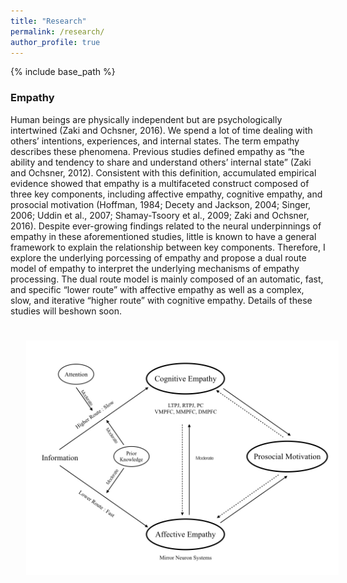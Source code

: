 ```yaml
---
title: "Research"
permalink: /research/
author_profile: true
---
```


{% include base_path %}

### Empathy
Human beings are physically independent but are psychologically intertwined (Zaki and Ochsner, 2016). We spend a lot of time dealing with others’ intentions, experiences, and internal states. The term empathy describes these phenomena. 
Previous studies defined empathy as “the ability and tendency to share and understand others’ internal state” (Zaki and Ochsner, 2012). Consistent with this definition, accumulated empirical evidence showed that empathy is a multifaceted construct composed of three key components, including affective empathy, cognitive empathy, and prosocial motivation (Hoffman, 1984; Decety and Jackson, 2004; Singer, 2006; Uddin et al., 2007; Shamay-Tsoory et al., 2009; Zaki and Ochsner, 2016). Despite ever-growing findings related to the neural underpinnings of empathy in these aforementioned studies, little is known to have a general framework to explain the relationship between key components. 
Therefore, I explore the underlying porcessing of empathy and propose a dual route model of empathy to interpret the underlying mechanisms of empathy processing. The dual route model is mainly composed of an automatic, fast, and specific “lower route” with affective empathy as well as a complex, slow, and iterative “higher route” with cognitive empathy. Details of these studies will beshown soon.

<img src="/images/empathy.jpeg" alt="Drawing" style="width: 500px;margin: 25px" hspace="10px"/>